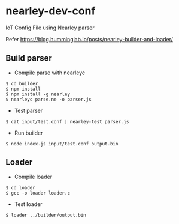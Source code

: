 # nearley-dev-conf
IoT Config File using Nearley parser

Refer https://blog.humminglab.io/posts/nearley-builder-and-loader/

## Build parser

* Compile parse with nearleyc

```shell
$ cd builder
$ npm install 
$ npm install -g nearley
$ nearleyc parse.ne -o parser.js 
```

* Test parser 

```shell
$ cat input/test.conf | nearley-test parser.js
```

* Run builder 

```shell
$ node index.js input/test.conf output.bin 
```

## Loader 

* Compile loader 

```shell
$ cd loader 
$ gcc -o loader loader.c 
```

* Test loader 

```shell
$ loader ../builder/output.bin
```
